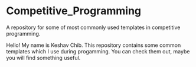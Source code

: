 # Competitive_Programming
A repository for some of most commonly used templates in competitive programming.

Hello! 
My name is Keshav Chib.
This repository contains some common templates which I use during progamming.
You can check them out, maybe you will find something useful.
